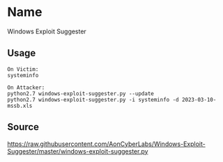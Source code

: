 # Name
Windows Exploit Suggester

## Usage
```
On Victim:
systeminfo

On Attacker:
python2.7 windows-exploit-suggester.py --update
python2.7 windows-exploit-suggester.py -i systeminfo -d 2023-03-10-mssb.xls
```

## Source
https://raw.githubusercontent.com/AonCyberLabs/Windows-Exploit-Suggester/master/windows-exploit-suggester.py

